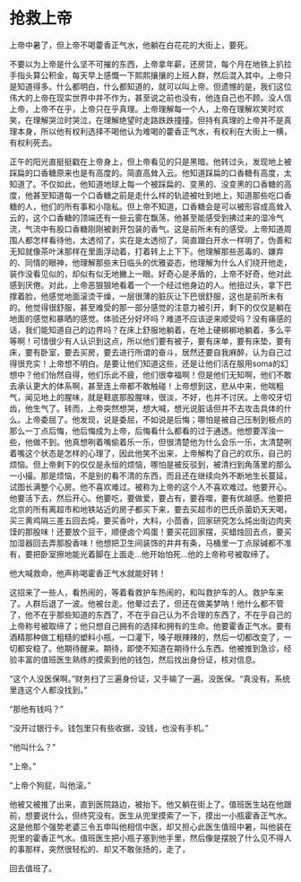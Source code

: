 # 抢救上帝

上帝中暑了，但上帝不喝藿香正气水，他躺在白花花的大街上，要死。

不要以为上帝是什么坚不可摧的东西，上帝拿年薪，还房贷，每个月在地铁上扒拉手指头算公积金，每天早上感慨一下熙熙攘攘的上班人群，然后混入其中。上帝只是知道得多。什么都明白，什么都知道的，就可以叫上帝。但遗憾的是，我们这位伟大的上帝在现实世界中并不作为，甚至说之前也没有，他连自己也不顾。没人信上帝，上帝不在乎，上帝只在乎真理。上帝理解每一个人，上帝在理解欢笑时欢笑，在理解哭泣时哭泣，在理解绝望时走路跌跌撞撞。但持有真理的上帝并不是真理本身，所以他有权利选择不喝他认为难喝的藿香正气水，有权利在大街上一横，有权利死去。

正午的阳光直挺挺戳在上帝身上，但上帝看见的只是黑暗。他转过头，发现地上被踩扁的口香糖原来也是有高度的。简直高耸入云。他知道踩扁的口香糖有高度，太知道了。不仅如此，他知道地球上每一个被踩扁的、变黑的、没变黑的口香糖的高度，他甚至知道每一个口香糖之前是走什么样的轨迹被吐到地上，知道那些吃口香糖的人，他们的所有事和小隐私。但上帝不知道，口香糖会是可以被形容成高耸入云的，这个口香糖的顶端还有一些云雾在飘荡，他甚至能感受到拂过来的湿冷气流，气流中有股口香糖刚刚被剥开包装的香气。这是前所未有的感受。上帝知道周围人都怎样看待他，太透彻了，实在是太透彻了，简直跟白开水一样明了，伪善和无知就像茶叶沫那样在里面浮动着，打着转上上下下。他理解那些恶毒的、嫌弃的、同情的眼神，他理解那些末日临头的优雅姿态，他理解为什么人们绕开他走，装作没看见似的，却似有似无地撇上一眼。好奇心是矛盾的，上帝不好奇，他对此感到厌倦。对此，上帝恶狠狠地看着一个一个经过他身边的人。他扭过头，拿下巴撑着脸，他感觉地面滚烫干燥，一层很薄的脏灰让下巴很舒服，这也是前所未有的。他觉得很舒服，甚至难受的那一部分感觉的注意力被引开，剩下的仅仅是躺在地面的感觉和暴晒的感觉。体验还分好坏吗？难道不应该逆来顺受吗？没有痛感的话，我们能知道自己的边界吗？在床上舒服地躺着，在地上硬梆梆地躺着，多么平等啊！可惜很少有人认识到这点，所以他们要有被子，要有床单，要有床垫，要有床，要有卧室，要去买房，要去进行所谓的奋斗，居然还要自我麻醉，认为自己过得很充实！上帝想不明白。是要让他们知道这些，还是让他们活在服用soma的幻想中？他们怡然自得，他们乐此不疲，他们很幸福啊！但是他们无知啊，他们不敢去承认更大的体系啊，甚至连上帝都不敢触碰！上帝想到这，悲从中来，他喘粗气，闻见地上的腥味，就是鞋底那股腥味，很淡，不好，也并不讨厌。上帝咬牙切齿，他生气了。转而，上帝突然想哭，想大喊，想光说脏话但并不去攻击具体的什么。上帝委屈了。他发现，说是委屈，不如说是后悔；哪怕是被自己压制到极点的那么一丁点后悔，他后悔成为上帝，后悔看什么都看的过于通透。他想要浑浊一些，他做不到。他真想咧着嘴偷着乐一乐，但很清楚他为什么会乐一乐，太清楚咧着嘴这个状态是怎样的心理了，因此他笑不出来，上帝解构了自己的欢乐，自己的烦恼。但上帝剩下的仅仅是永恒的烦恼，哪怕是被反驳到，被清扫到角落里的那么一小撮。那是烦恼，不是别的看不清的东西，而且还在继续向外不断地生长蔓延，试图长满整个心房。他不喜欢难过。被称为上帝的这个人不喜欢难过。他要开心。他要活下去，然后开心。他要吃，要做爱，要占有，要吞噬，要有优越感。他要把北京的所有离超市和地铁站近的房子都买下来，要去买超市的巴氏杀菌奶天天喝，买三黄鸡隔三差五回去炖，要买香叶，大料，小茴香，回家研究怎么炖出街边肉夹馍的那股味！还要放个豆干，顺便卤个鸡蛋！要买花回家摆，买蜡烛回去点，要买加湿器回去弄那股香味！他想把卫生间装饰的井井有条，马桶里一丁点尿碱都不准有，要把卧室擦地能光着脚在上面走...他开始怕死...他的上帝称号被取缔了。

他大喊救命，他声称喝霍香正气水就能好转！

这招来了一些人，看热闹的，等着看救护车热闹的，和叫救护车的人。救护车来了。人群后退了一波。他被台走。他晕过去了，但还在做美梦呐！他什么都不管了，他不在乎那些知道的东西了，不在乎自己认为不合理的东西了，不在乎自己的上帝称号被取缔了；他只想自己拥有的选择和拥有的生命。他要霍香正气水。要有酒精那种做工粗糙的塑料小瓶，一口灌下，嗓子眼辣辣的，然后一切都改变了，一切都安稳了。他期待醒来。期待，即使不知道在期待什么东西。他被推到急诊，经验丰富的值班医生熟练的摸索到他的钱包，然后找出身份证，核对信息。

“这个人没医保啊。”财务扫了三遍身份证，又手输了一遍。没医保。“真没有。系统里连这个人都没找到。”

“那他有钱吗？”

“没开过银行卡。钱包里只有些收据，没钱，也没有手机。”

“他叫什么？”

“上帝。”

“上帝个狗屁，叫他滚。”

他被又被推了出来，直到医院路边，被抬下。他又躺在街上了。值班医生站在他跟前，想要说什么，但终究没有。医生从兜里摸索了一下，摸出一小瓶霍香正气水。这是他那个强势老婆三令五申叫他相信中医，却又担心此医生值班中暑，叫他装在兜里的霍香正气水。值班医生把小瓶子塞到他手里，然后像是摆脱了什么见不得人的事那样，突然很轻松的、却又不敢张扬的，走了，

回去值班了。
